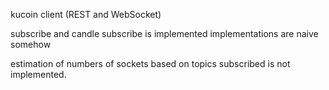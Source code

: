 
kucoin client (REST and WebSocket)

subscribe and candle subscribe is implemented
implementations are naive somehow 

estimation of numbers of sockets based on topics subscribed is not implemented.